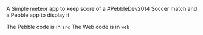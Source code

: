 A Simple meteor app to keep score of a #PebbleDev2014 Soccer match and a Pebble app to display it

The Pebble code is in `src`
The Web code is in `web`

